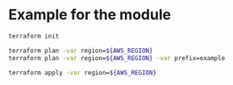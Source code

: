 # Example for the module

```sh
terraform init

terraform plan -var region=${AWS_REGION}
terraform plan -var region=${AWS_REGION} -var prefix=example

terraform apply -var region=${AWS_REGION}
```
